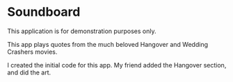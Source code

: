Soundboard
==========

This application is for demonstration purposes only.

This app plays quotes from the much beloved Hangover and Wedding Crashers movies.

I created the initial code for this app. My friend added the Hangover section, and did the art. 
